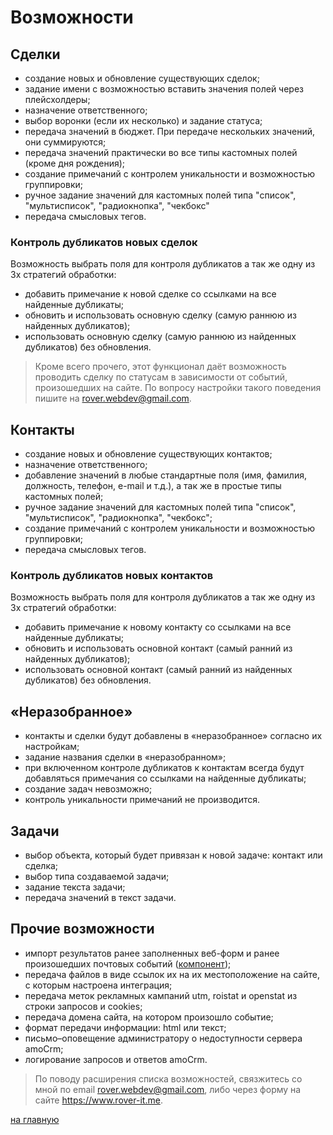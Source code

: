 # Возможности
## Сделки
* создание новых и обновление существующих сделок; 
* задание имени с возможностью вставить значения полей через плейсхолдеры;
* назначение ответственного;
* выбор воронки (если их несколько) и задание статуса; 
* передача значений в бюджет. При передаче нескольких значений, они суммируются; 
* передача значений практически во все типы кастомных полей (кроме дня рождения); 
* создание примечаний с контролем уникальности и возможностью группировки; 
* ручное задание значений для кастомных полей типа "список", "мультисписок", "радиокнопка", "чекбокс" 
* передача смысловых тегов.
 
### Контроль дубликатов новых сделок
Возможность выбрать поля для контроля дубликатов а так же одну из 3х стратегий обработки:
* добавить примечание к новой сделке со ссылками на все найденные дубликаты; 
* обновить и использовать основную сделку (самую раннюю из найденных дубликатов); 
* использовать основную сделку (самую раннюю из найденных дубликатов) без обновления. 

> Кроме всего прочего, этот функционал даёт возможность проводить сделку по статусам в зависимости от событий, произошедших на сайте. По вопросу настройки такого поведения пишите на  rover.webdev@gmail.com. 

## Контакты
* создание новых и обновление существующих контактов; 
* назначение ответственного; 
* добавление значений в любые стандартные поля (имя, фамилия, должность, телефон, e-mail и т.д.), а так же в простые типы кастомных полей; 
* ручное задание значений для кастомных полей типа "список", "мультисписок", "радиокнопка", "чекбокс"; 
* создание примечаний с контролем уникальности и возможностью группировки; 
* передача смысловых тегов. 

### Контроль дубликатов новых контактов
Возможность выбрать поля для контроля дубликатов а так же одну из 3х стратегий обработки:
* добавить примечание к новому контакту со ссылками на все найденные дубликаты; 
* обновить и использовать основной контакт (самый ранний из найденных дубликатов); 
* использовать основной контакт (самый ранний из найденных дубликатов) без обновления. 

## «Неразобранное»
* контакты и сделки будут добавлены в «неразобранное» согласно их настройкам; 
* задание названия сделки в «неразобранном»; 
* при включенном контроле дубликатов к контактам всегда будут добавляться примечания со ссылками на найденные дубликаты; 
* создание задач невозможно; 
* контроль уникальности примечаний не производится. 

## Задачи
* выбор объекта, который будет привязан к новой задаче: контакт или сделка; 
* выбор типа создаваемой задачи; 
* задание текста задачи; 
* передача значений в текст задачи. 

## Прочие возможности
* импорт результатов ранее заполненных веб-форм и ранее произошедших почтовых событий ([компонент](./components.md#Импорт-данных-в-amocrm-roveramocrmimport)); 
* передача файлов в виде ссылок их на их местоположение на сайте, с которым настроена интеграция; 
* передача меток рекламных кампаний utm, roistat и openstat из строки запросов и cookies;
* передача домена сайта, на котором произошло событие; 
* формат передачи информации: html или текст; 
* письмо–оповещение администратору о недоступности сервера amoCrm; 
* логирование запросов и ответов amoCrm. 

> По поводу расширения списка возможностей, связжитесь со мной по email rover.webdev@gmail.com, либо через форму на сайте https://www.rover-it.me.

[на главную](./README.MD)